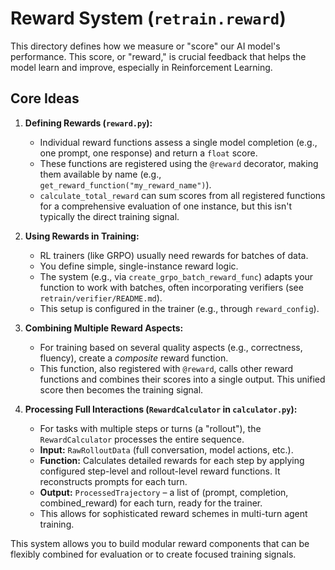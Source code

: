 # Reward System (`retrain.reward`)

This directory defines how we measure or "score" our AI model's performance. This score, or "reward," is crucial feedback that helps the model learn and improve, especially in Reinforcement Learning.

## Core Ideas

1.  **Defining Rewards (`reward.py`):**
    *   Individual reward functions assess a single model completion (e.g., one prompt, one response) and return a `float` score.
    *   These functions are registered using the `@reward` decorator, making them available by name (e.g., `get_reward_function("my_reward_name")`).
    *   `calculate_total_reward` can sum scores from all registered functions for a comprehensive evaluation of one instance, but this isn't typically the direct training signal.

2.  **Using Rewards in Training:**
    *   RL trainers (like GRPO) usually need rewards for batches of data.
    *   You define simple, single-instance reward logic.
    *   The system (e.g., via `create_grpo_batch_reward_func`) adapts your function to work with batches, often incorporating verifiers (see `retrain/verifier/README.md`).
    *   This setup is configured in the trainer (e.g., through `reward_config`).

3.  **Combining Multiple Reward Aspects:**
    *   For training based on several quality aspects (e.g., correctness, fluency), create a *composite* reward function.
    *   This function, also registered with `@reward`, calls other reward functions and combines their scores into a single output. This unified score then becomes the training signal.

4.  **Processing Full Interactions (`RewardCalculator` in `calculator.py`):**
    *   For tasks with multiple steps or turns (a "rollout"), the `RewardCalculator` processes the entire sequence.
    *   **Input:** `RawRolloutData` (full conversation, model actions, etc.).
    *   **Function:** Calculates detailed rewards for each step by applying configured step-level and rollout-level reward functions. It reconstructs prompts for each turn.
    *   **Output:** `ProcessedTrajectory` – a list of (prompt, completion, combined_reward) for each turn, ready for the trainer.
    *   This allows for sophisticated reward schemes in multi-turn agent training.

This system allows you to build modular reward components that can be flexibly combined for evaluation or to create focused training signals.

